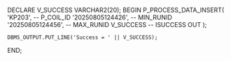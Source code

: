 DECLARE
    V_SUCCESS VARCHAR2(20);
BEGIN
    P_PROCESS_DATA_INSERT(
        'KP203',                   -- P_COIL_ID
        '20250805124426',          -- MIN_RUNID
        '20250805124456',          -- MAX_RUNID
        V_SUCCESS                  -- ISUCCESS OUT
    );

    DBMS_OUTPUT.PUT_LINE('Success = ' || V_SUCCESS);
END;